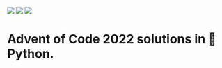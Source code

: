 ![](https://img.shields.io/badge/day%20📅-4-blue) ![](https://img.shields.io/badge/stars%20⭐-8-yellow) 	![](https://img.shields.io/badge/days%20completed-4-red)
# Advent of Code 2022 solutions in 🐍 Python.
